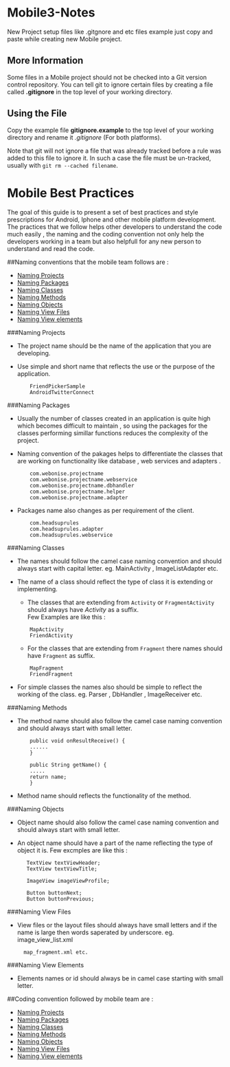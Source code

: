 # Mobile3-Notes

New Project setup files like .gitgnore and etc files example just copy and paste while creating new Mobile project.


## More Information

Some files in a Mobile project should not be checked into a Git version control repository. You can tell git to ignore certain files by creating a file called **.gitignore** in the top level of your working directory.

## Using the File

Copy the example file **gitignore.example** to the top level of your working directory and rename it *.gitignore* (For both platforms).

Note that git will not ignore a file that was already tracked before a rule was added to this file to ignore it. In such a case the file must be un-tracked, usually with `git rm --cached filename`.


# Mobile Best Practices


The goal of this guide is to present a set of best practices and style prescriptions for Android, Iphone and other mobile platform development. The practices that we follow helps other developers to understand the code much easily , the naming and the coding convention not only help the developers working in a team but also helpfull for any new person to understand and read the code.

##Naming conventions that the mobile team follows are : 
* [Naming Projects](#naming-projects)
* [Naming Packages](#naming-packages)
* [Naming Classes](#naming-classes)
* [Naming Methods](#naming-methods)
* [Naming Objects](#naming-Objects)
* [Naming View Files](#naming-view-files)
* [Naming View elements](#naming-view-elements)

###Naming Projects

* The project name should be the name of the application that you are developing.
* Use simple and short name that reflects the use or the purpose of the application.
	
	```Android
		FriendPickerSample
		AndroidTwitterConnect
	```

###Naming Packages

* Usually the number of classes created in an application is quite high which becomes difficult to maintain , so using the packages for the classes performing simillar functions reduces the complexity of the project.
* Naming convention of the pakages helps to differentiate the classes that are working on functionality like database , web services and adapters .
	
	```Android
		com.webonise.projectname
		com.webonise.projectname.webservice
		com.webonise.projectname.dbhandler	
		com.webonise.projectname.helper
		com.webonise.projectname.adapter	
	```
* Packages name also changes as per requirement of the client.
	
	```Android
		com.headsuprules
		com.headsuprules.adapter
		com.headsuprules.webservice
	```	 

###Naming Classes

* The names should follow the camel case naming convention and should always start with capital letter.
	eg. MainActivity , ImageListAdapter etc.

* The name of a class should reflect the type of class it is extending or implementing.

	* The classes that are extending from `Activity` or `FragmentActivity` should always have *Activity* as a suffix.  
		Few Examples are like this :

	```Android
		MapActivity
		FriendActivity			
	```

	* For the classes that are extending from `Fragment` there names should have `Fragment` as suffix.
	
	```Android
		MapFragment
		FriendFragment			
	```
* For simple classes the names also should be simple to reflect the working of the class.
	eg. Parser , DbHandler , ImageReceiver etc. 

###Naming Methods
* The method name should also follow the camel case naming convention and should always start with small letter.

	```Android
		public void onResultReceive() {
		......
		}
	```

	```Android
		public String getName() {
		.....		
		return name;
		}
	```
* Method name should reflects the functionality of the method.

###Naming Objects

* Object name should also follow the camel case naming convention and should always start with small letter.

* An object name should have a part of the name reflecting the type of object it is.
	Few excmples are like this : 
	
	 ```Android
		TextView textViewHeader;
		TextView textViewTitle;
		
		ImageView imageViewProfile;
		
		Button buttonNext;
		Button buttonPrevious;
	```

###Naming View Files

* View files or the layout files should always have small letters and if the name is large then words saperated by underscore.
	eg. 	image_view_list.xml 
		
		map_fragment.xml etc.

###Naming View Elements

* Elements names or id should always be in camel case starting with small letter.


##Coding convention followed by mobile team are :

* [Naming Projects](#naming-projects)
* [Naming Packages](#naming-packages)
* [Naming Classes](#naming-classes)
* [Naming Methods](#naming-methods)
* [Naming Objects](#naming-Objects)
* [Naming View Files](#naming-view-files)
* [Naming View elements](#naming-view-elements)


